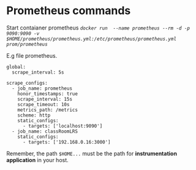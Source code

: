 # Prometheus commands
Start contaianer prometheus
_`docker run  --name prometheus --rm -d -p 9090:9090 -v $HOME/prometheus/prometheus.yml:/etc/prometheus/prometheus.yml prom/prometheus`_

E.g file prometheus.

```
global:
  scrape_interval: 5s

scrape_configs:
  - job_name: prometheus
    honor_timestamps: true
    scrape_interval: 15s
    scrape_timeout: 10s
    metrics_path: /metrics
    scheme: http
    static_configs:
      - targets: ['localhost:9090']
  - job_name: classRoomLRS
    static_configs:
      - targets: ['192.168.0.16:3000']
```

  Remember, the path `$HOME...` must be the path for **instrumentation application** in your host.